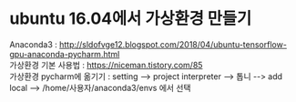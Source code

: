 # ubuntu 16.04에서 가상환경 만들기


 Anaconda3 : http://sldofvge12.blogspot.com/2018/04/ubuntu-tensorflow-gpu-anaconda-pycharm.html
<br>가상환경 기본 사용법     : https://niceman.tistory.com/85
<br>가상환경 pycharm에 옮기기 : setting --> project interpreter --> 톱니 --> add local --> /home/사용자/anaconda3/envs 에서 선택

